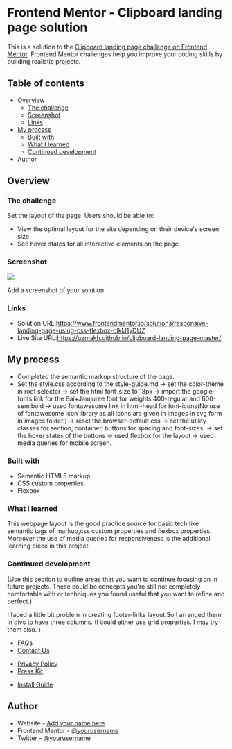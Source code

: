 # Frontend Mentor - Clipboard landing page solution

This is a solution to the [Clipboard landing page challenge on Frontend Mentor](https://www.frontendmentor.io/challenges/clipboard-landing-page-5cc9bccd6c4c91111378ecb9). Frontend Mentor challenges help you improve your coding skills by building realistic projects.

## Table of contents

- [Overview](#overview)
  - [The challenge](#the-challenge)
  - [Screenshot](#screenshot)
  - [Links](#links)
- [My process](#my-process)
  - [Built with](#built-with)
  - [What I learned](#what-i-learned)
  - [Continued development](#continued-development)
- [Author](#author)

## Overview

### The challenge

Set the layout of the page.
Users should be able to:

- View the optimal layout for the site depending on their device's screen size
- See hover states for all interactive elements on the page

### Screenshot

![](./screenshot.jpg)

Add a screenshot of your solution.

### Links

- Solution URL:https://www.frontendmentor.io/solutions/responsive-landing-page-using-css-flexbox-dlklJ1yDUZ
- Live Site URL:https://uzmakh.github.io/clipboard-landing-page-master/

## My process

- Completed the semantic markup structure of the page.
- Set the style.css according to the style-guide.md
  -> set the color-theme in root selector
  -> set the html font-size to 18px
  -> import the google-fonts link for the Bai+Jamjuree font for weights 400-regular and 600-semibold
  -> used fontawesome link in html-head for font-icons(No use of fontawesome icon library as all icons are given in images in svg form in images folder.)
  -> reset the browser-default css
  -> set the utility classes for section, container, buttons for spacing and font-sizes.
  -> set the hover states of the buttons
  -> used flexbox for the layout
  -> used media queries for mobile screen.

### Built with

- Semantic HTML5 markup
- CSS custom properties
- Flexbox

### What I learned

This webpage layout is the good practice source for basic tech like semantic tags of markup,css custom properties and flexbox properties. Moreover the use of media queries for responsiveness is the additional learning piece in this project.

### Continued development

(Use this section to outline areas that you want to continue focusing on in future projects. These could be concepts you're still not completely comfortable with or techniques you found useful that you want to refine and perfect.)

I faced a little bit problem in creating footer-links layout.So I arranged them in divs to have three columns. (I could either use grid properties. I may try them also. )

 <div class="footer-links">
          <div>
            <ul>
              <li><a href="#">FAQs</a></li>
              <li><a href="#">Contact Us</a></li>
            </ul>
          </div>
          <div>
            <ul>
              <li><a href="#">Privacy Policy</a></li>
              <li><a href="#">Press Kit</a></li>
            </ul>
          </div>
          <div>
            <ul>
              <li><a href="#">Install Guide</a></li>
            </ul>
          </div>
        </div>
      </div>

## Author

- Website - [Add your name here](https://www.your-site.com)
- Frontend Mentor - [@yourusername](https://www.frontendmentor.io/profile/yourusername)
- Twitter - [@yourusername](https://www.twitter.com/yourusername)
